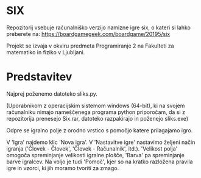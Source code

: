 ﻿# SIX

Repozitorij vsebuje računalniško verzijo namizne igre six, o kateri si lahko preberete na: https://boardgamegeek.com/boardgame/20195/six

Projekt se izvaja v okviru predmeta Programiranje 2 na Fakulteti za matematiko in fiziko v Ljubljani.

# Predstavitev

Najprej poženemo datoteko sliks.py.

(Uporabnikom z operacijskim sistemom windows (64-bit), ki na svojem računalniku nimajo nameščenega programa python priporočam, da si z repozitorija prenesejo Six.rar, datoteko razpakirajo in poženejo sliks.exe)

Odpre se igralno polje z orodno vrstico s pomočjo katere prilagajamo igro.

V 'Igra' najdemo klic 'Nova igra'. V 'Nastavitve igre' nastavimo željeni način igranja ('Človek - Človek', 'Človek - Računalnik', itd.). 'Velikost polja' omogoča spreminjanje velikosti igralne plošče, 'Barva' pa spreminjanje barve igralcev. Na voljo je tudi 'Pomoč', kjer so na kratko razložena pravila igre in vzorci, ki jih moramo tvoriti za zmago.









